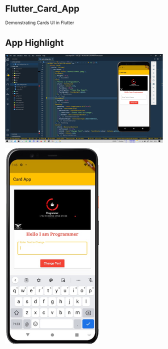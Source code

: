 # Flutter_Card_App
Demonstrating Cards UI in Flutter


# App Highlight 

<img src="app_images/Card Code.jpg" width="1000" /><br>

<img src="app_images/Card App.jpg" width="300" /><br>
